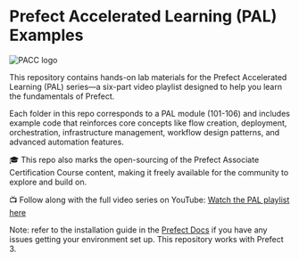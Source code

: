 # Prefect Accelerated Learning (PAL) Examples

![PACC logo](./images/word.png)

This repository contains hands-on lab materials for the Prefect Accelerated Learning (PAL) series—a six-part video playlist designed to help you learn the fundamentals of Prefect.

Each folder in this repo corresponds to a PAL module (101-106) and includes example code that reinforces core concepts like flow creation, deployment, orchestration, infrastructure management, workflow design patterns, and advanced automation features.

🎓 This repo also marks the open-sourcing of the Prefect Associate Certification Course content, making it freely available for the community to explore and build on.

📺 Follow along with the full video series on YouTube:
[Watch the PAL playlist here](https://youtube.com/playlist?list=PLZfWmQS5hVzFBrwj2k4WGxelQtKrNyAwo&feature=shared)

Note: refer to the installation guide in the [Prefect Docs](https://docs.prefect.io/v3/get-started/install) if you have any issues getting your environment set up. This repository works with Prefect 3.
